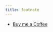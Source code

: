 ```yaml
---
title: footnote
---
```


* <a href="https://docs.google.com/document/d/1Dq-CffGz0nHEn0f7wWtrZsSnaTlGavEC2L-Few9qx20/edit?usp=sharing" target="_blank">Buy me a Coffee</a>
